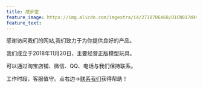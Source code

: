 ```yaml
---
title: 成步堂
feature_image: https://img.alicdn.com/imgextra/i4/2710706468/O1CN017d4VvG1xeOV33vvOR_!!2710706468.jpg
feature_text:
---
```

<p>感谢访问我们的网站,我们致力于为你提供良好的产品。</p>
<p>我们成立于2018年11月20日，主要经营正版模型玩具。</p>
<p>可以通过淘宝店铺、微信、QQ、电话与我们保持联系。</p>
<p>工作时段，客服值守。点右边→<a href="https://chengbutang.com/contact/">联系我们</a>获得帮助！</p>

